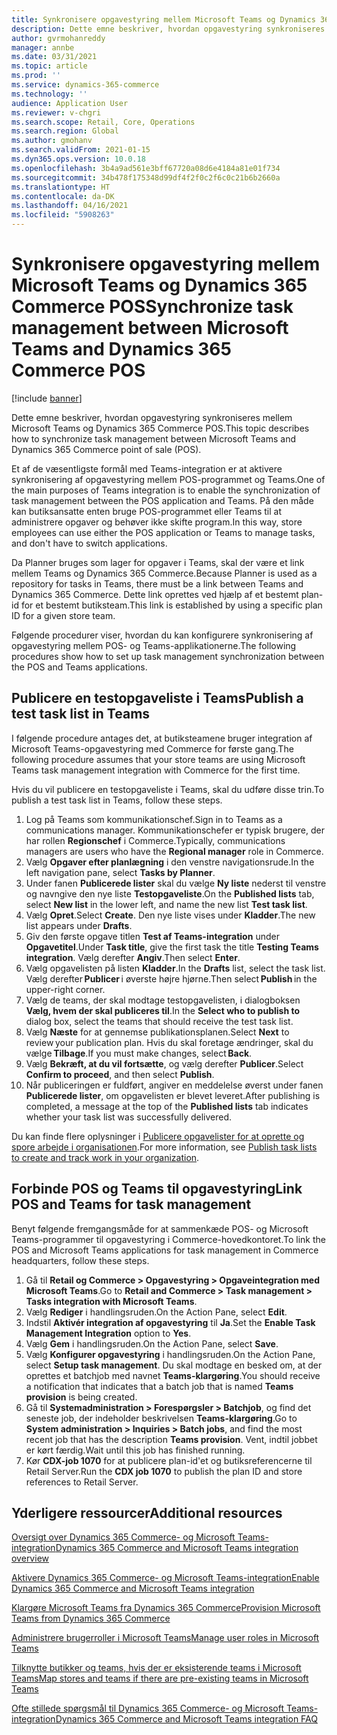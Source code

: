 ```yaml
---
title: Synkronisere opgavestyring mellem Microsoft Teams og Dynamics 365 Commerce POS
description: Dette emne beskriver, hvordan opgavestyring synkroniseres mellem Microsoft Teams og Dynamics 365 Commerce POS.
author: gvrmohanreddy
manager: annbe
ms.date: 03/31/2021
ms.topic: article
ms.prod: ''
ms.service: dynamics-365-commerce
ms.technology: ''
audience: Application User
ms.reviewer: v-chgri
ms.search.scope: Retail, Core, Operations
ms.search.region: Global
ms.author: gmohanv
ms.search.validFrom: 2021-01-15
ms.dyn365.ops.version: 10.0.18
ms.openlocfilehash: 3b4a9ad561e3bff67720a08d6e4184a81e01f734
ms.sourcegitcommit: 34b478f175348d99df4f2f0c2f6c0c21b6b2660a
ms.translationtype: HT
ms.contentlocale: da-DK
ms.lasthandoff: 04/16/2021
ms.locfileid: "5908263"
---
```

# <a name="synchronize-task-management-between-microsoft-teams-and-dynamics-365-commerce-pos"></a><span data-ttu-id="1d4c3-103">Synkronisere opgavestyring mellem Microsoft Teams og Dynamics 365 Commerce POS</span><span class="sxs-lookup"><span data-stu-id="1d4c3-103">Synchronize task management between Microsoft Teams and Dynamics 365 Commerce POS</span></span>

[!include [banner](includes/banner.md)]

<span data-ttu-id="1d4c3-104">Dette emne beskriver, hvordan opgavestyring synkroniseres mellem Microsoft Teams og Dynamics 365 Commerce POS.</span><span class="sxs-lookup"><span data-stu-id="1d4c3-104">This topic describes how to synchronize task management between Microsoft Teams and Dynamics 365 Commerce point of sale (POS).</span></span>

<span data-ttu-id="1d4c3-105">Et af de væsentligste formål med Teams-integration er at aktivere synkronisering af opgavestyring mellem POS-programmet og Teams.</span><span class="sxs-lookup"><span data-stu-id="1d4c3-105">One of the main purposes of Teams integration is to enable the synchronization of task management between the POS application and Teams.</span></span> <span data-ttu-id="1d4c3-106">På den måde kan butiksansatte enten bruge POS-programmet eller Teams til at administrere opgaver og behøver ikke skifte program.</span><span class="sxs-lookup"><span data-stu-id="1d4c3-106">In this way, store employees can use either the POS application or Teams to manage tasks, and don't have to switch applications.</span></span>

<span data-ttu-id="1d4c3-107">Da Planner bruges som lager for opgaver i Teams, skal der være et link mellem Teams og Dynamics 365 Commerce.</span><span class="sxs-lookup"><span data-stu-id="1d4c3-107">Because Planner is used as a repository for tasks in Teams, there must be a link between Teams and Dynamics 365 Commerce.</span></span> <span data-ttu-id="1d4c3-108">Dette link oprettes ved hjælp af et bestemt plan-id for et bestemt butiksteam.</span><span class="sxs-lookup"><span data-stu-id="1d4c3-108">This link is established by using a specific plan ID for a given store team.</span></span>

<span data-ttu-id="1d4c3-109">Følgende procedurer viser, hvordan du kan konfigurere synkronisering af opgavestyring mellem POS- og Teams-applikationerne.</span><span class="sxs-lookup"><span data-stu-id="1d4c3-109">The following procedures show how to set up task management synchronization between the POS and Teams applications.</span></span>

## <a name="publish-a-test-task-list-in-teams"></a><span data-ttu-id="1d4c3-110">Publicere en testopgaveliste i Teams</span><span class="sxs-lookup"><span data-stu-id="1d4c3-110">Publish a test task list in Teams</span></span>

<span data-ttu-id="1d4c3-111">I følgende procedure antages det, at butiksteamene bruger integration af Microsoft Teams-opgavestyring med Commerce for første gang.</span><span class="sxs-lookup"><span data-stu-id="1d4c3-111">The following procedure assumes that your store teams are using Microsoft Teams task management integration with Commerce for the first time.</span></span>

<span data-ttu-id="1d4c3-112">Hvis du vil publicere en testopgaveliste i Teams, skal du udføre disse trin.</span><span class="sxs-lookup"><span data-stu-id="1d4c3-112">To publish a test task list in Teams, follow these steps.</span></span>

1. <span data-ttu-id="1d4c3-113">Log på Teams som kommunikationschef.</span><span class="sxs-lookup"><span data-stu-id="1d4c3-113">Sign in to Teams as a communications manager.</span></span> <span data-ttu-id="1d4c3-114">Kommunikationschefer er typisk brugere, der har rollen **Regionschef** i Commerce.</span><span class="sxs-lookup"><span data-stu-id="1d4c3-114">Typically, communications managers are users who have the **Regional manager** role in Commerce.</span></span>
1. <span data-ttu-id="1d4c3-115">Vælg **Opgaver efter planlægning** i den venstre navigationsrude.</span><span class="sxs-lookup"><span data-stu-id="1d4c3-115">In the left navigation pane, select **Tasks by Planner**.</span></span>
1. <span data-ttu-id="1d4c3-116">Under fanen **Publicerede lister** skal du vælge **Ny liste** nederst til venstre og navngive den nye liste **Testopgaveliste**.</span><span class="sxs-lookup"><span data-stu-id="1d4c3-116">On the **Published lists** tab, select **New list** in the lower left, and name the new list **Test task list**.</span></span>
1. <span data-ttu-id="1d4c3-117">Vælg **Opret**.</span><span class="sxs-lookup"><span data-stu-id="1d4c3-117">Select **Create**.</span></span> <span data-ttu-id="1d4c3-118">Den nye liste vises under **Kladder**.</span><span class="sxs-lookup"><span data-stu-id="1d4c3-118">The new list appears under **Drafts**.</span></span>
1. <span data-ttu-id="1d4c3-119">Giv den første opgave titlen **Test af Teams-integration** under **Opgavetitel**.</span><span class="sxs-lookup"><span data-stu-id="1d4c3-119">Under **Task title**, give the first task the title **Testing Teams integration**.</span></span> <span data-ttu-id="1d4c3-120">Vælg derefter **Angiv**.</span><span class="sxs-lookup"><span data-stu-id="1d4c3-120">Then select **Enter**.</span></span>
1. <span data-ttu-id="1d4c3-121">Vælg opgavelisten på listen **Kladder**.</span><span class="sxs-lookup"><span data-stu-id="1d4c3-121">In the **Drafts** list, select the task list.</span></span> <span data-ttu-id="1d4c3-122">Vælg derefter **Publicer** i øverste højre hjørne.</span><span class="sxs-lookup"><span data-stu-id="1d4c3-122">Then select **Publish** in the upper-right corner.</span></span>
1. <span data-ttu-id="1d4c3-123">Vælg de teams, der skal modtage testopgavelisten, i dialogboksen **Vælg, hvem der skal publiceres til**.</span><span class="sxs-lookup"><span data-stu-id="1d4c3-123">In the **Select who to publish to** dialog box, select the teams that should receive the test task list.</span></span>
1. <span data-ttu-id="1d4c3-124">Vælg **Næste** for at gennemse publikationsplanen.</span><span class="sxs-lookup"><span data-stu-id="1d4c3-124">Select **Next** to review your publication plan.</span></span> <span data-ttu-id="1d4c3-125">Hvis du skal foretage ændringer, skal du vælge **Tilbage**.</span><span class="sxs-lookup"><span data-stu-id="1d4c3-125">If you must make changes, select **Back**.</span></span> 
1. <span data-ttu-id="1d4c3-126">Vælg **Bekræft, at du vil fortsætte**, og vælg derefter **Publicer**.</span><span class="sxs-lookup"><span data-stu-id="1d4c3-126">Select **Confirm to proceed**, and then select **Publish**.</span></span>
1. <span data-ttu-id="1d4c3-127">Når publiceringen er fuldført, angiver en meddelelse øverst under fanen **Publicerede lister**, om opgavelisten er blevet leveret.</span><span class="sxs-lookup"><span data-stu-id="1d4c3-127">After publishing is completed, a message at the top of the **Published lists** tab indicates whether your task list was successfully delivered.</span></span>

<span data-ttu-id="1d4c3-128">Du kan finde flere oplysninger i [Publicere opgavelister for at oprette og spore arbejde i organisationen](https://support.microsoft.com/office/publish-task-lists-to-create-and-track-work-in-your-organization-095409b3-f5af-40aa-9f9e-339b54e705df).</span><span class="sxs-lookup"><span data-stu-id="1d4c3-128">For more information, see [Publish task lists to create and track work in your organization](https://support.microsoft.com/office/publish-task-lists-to-create-and-track-work-in-your-organization-095409b3-f5af-40aa-9f9e-339b54e705df).</span></span>

## <a name="link-pos-and-teams-for-task-management"></a><span data-ttu-id="1d4c3-129">Forbinde POS og Teams til opgavestyring</span><span class="sxs-lookup"><span data-stu-id="1d4c3-129">Link POS and Teams for task management</span></span>

<span data-ttu-id="1d4c3-130">Benyt følgende fremgangsmåde for at sammenkæde POS- og Microsoft Teams-programmer til opgavestyring i Commerce-hovedkontoret.</span><span class="sxs-lookup"><span data-stu-id="1d4c3-130">To link the POS and Microsoft Teams applications for task management in Commerce headquarters, follow these steps.</span></span>

1. <span data-ttu-id="1d4c3-131">Gå til **Retail og Commerce \> Opgavestyring \> Opgaveintegration med Microsoft Teams**.</span><span class="sxs-lookup"><span data-stu-id="1d4c3-131">Go to **Retail and Commerce \> Task management \> Tasks integration with Microsoft Teams**.</span></span>
1. <span data-ttu-id="1d4c3-132">Vælg **Rediger** i handlingsruden.</span><span class="sxs-lookup"><span data-stu-id="1d4c3-132">On the Action Pane, select **Edit**.</span></span>
1. <span data-ttu-id="1d4c3-133">Indstil **Aktivér integration af opgavestyring** til **Ja**.</span><span class="sxs-lookup"><span data-stu-id="1d4c3-133">Set the **Enable Task Management Integration** option to **Yes**.</span></span>
1. <span data-ttu-id="1d4c3-134">Vælg **Gem** i handlingsruden.</span><span class="sxs-lookup"><span data-stu-id="1d4c3-134">On the Action Pane, select **Save**.</span></span>
1. <span data-ttu-id="1d4c3-135">Vælg **Konfigurer opgavestyring** i handlingsruden.</span><span class="sxs-lookup"><span data-stu-id="1d4c3-135">On the Action Pane, select **Setup task management**.</span></span> <span data-ttu-id="1d4c3-136">Du skal modtage en besked om, at der oprettes et batchjob med navnet **Teams-klargøring**.</span><span class="sxs-lookup"><span data-stu-id="1d4c3-136">You should receive a notification that indicates that a batch job that is named **Teams provision** is being created.</span></span>
1. <span data-ttu-id="1d4c3-137">Gå til **Systemadministration \> Forespørgsler \> Batchjob**, og find det seneste job, der indeholder beskrivelsen **Teams-klargøring**.</span><span class="sxs-lookup"><span data-stu-id="1d4c3-137">Go to **System administration \> Inquiries \> Batch jobs**, and find the most recent job that has the description **Teams provision**.</span></span> <span data-ttu-id="1d4c3-138">Vent, indtil jobbet er kørt færdig.</span><span class="sxs-lookup"><span data-stu-id="1d4c3-138">Wait until this job has finished running.</span></span>
1. <span data-ttu-id="1d4c3-139">Kør **CDX-job 1070** for at publicere plan-id'et og butiksreferencerne til Retail Server.</span><span class="sxs-lookup"><span data-stu-id="1d4c3-139">Run the **CDX job 1070** to publish the plan ID and store references to Retail Server.</span></span>

## <a name="additional-resources"></a><span data-ttu-id="1d4c3-140">Yderligere ressourcer</span><span class="sxs-lookup"><span data-stu-id="1d4c3-140">Additional resources</span></span>

[<span data-ttu-id="1d4c3-141">Oversigt over Dynamics 365 Commerce- og Microsoft Teams-integration</span><span class="sxs-lookup"><span data-stu-id="1d4c3-141">Dynamics 365 Commerce and Microsoft Teams integration overview</span></span>](commerce-teams-integration.md)

[<span data-ttu-id="1d4c3-142">Aktivere Dynamics 365 Commerce- og Microsoft Teams-integration</span><span class="sxs-lookup"><span data-stu-id="1d4c3-142">Enable Dynamics 365 Commerce and Microsoft Teams integration</span></span>](enable-teams-integration.md)

[<span data-ttu-id="1d4c3-143">Klargøre Microsoft Teams fra Dynamics 365 Commerce</span><span class="sxs-lookup"><span data-stu-id="1d4c3-143">Provision Microsoft Teams from Dynamics 365 Commerce</span></span>](provision-teams-from-commerce.md)

[<span data-ttu-id="1d4c3-144">Administrere brugerroller i Microsoft Teams</span><span class="sxs-lookup"><span data-stu-id="1d4c3-144">Manage user roles in Microsoft Teams</span></span>](manage-user-roles-teams.md)

[<span data-ttu-id="1d4c3-145">Tilknytte butikker og teams, hvis der er eksisterende teams i Microsoft Teams</span><span class="sxs-lookup"><span data-stu-id="1d4c3-145">Map stores and teams if there are pre-existing teams in Microsoft Teams</span></span>](map-stores-existing-teams.md)

[<span data-ttu-id="1d4c3-146">Ofte stillede spørgsmål til Dynamics 365 Commerce- og Microsoft Teams-integration</span><span class="sxs-lookup"><span data-stu-id="1d4c3-146">Dynamics 365 Commerce and Microsoft Teams integration FAQ</span></span>](teams-integration-faq.md)

